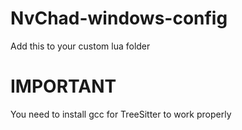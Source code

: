# NvChad-windows-config
Add this to your custom lua folder

# IMPORTANT
You need to install gcc for TreeSitter to work properly
